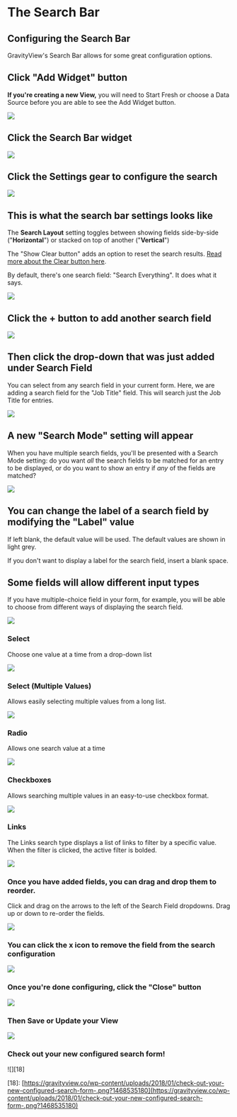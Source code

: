 # The Search Bar

## Configuring the Search Bar

GravityView's Search Bar allows for some great configuration options.

## Click "Add Widget" button

**If you're creating a new View,** you will need to Start Fresh or choose a Data Source before you are able to see the Add Widget button.

![](https://gravityview.co/wp-content/uploads/2018/01/click-add-widget--button.png?1468535169)

## Click the Search Bar widget

![](https://gravityview.co/wp-content/uploads/2018/01/click-the-search-bar-widget.png?1468535170)

## Click the Settings gear to configure the search

![](https://gravityview.co/wp-content/uploads/2018/01/click-the-settings-gear-to-configure-the-search.png?1468535170)

## This is what the search bar settings looks like

The **Search Layout** setting toggles between showing fields side-by-side \("**Horizontal**"\) or stacked on top of another \("**Vertical**"\)

The "Show Clear button" adds an option to reset the search results. [Read more about the Clear button here](http://docs.gravityview.co/article/178-using-the-search-bar-clear-button).

By default, there's one search field: "Search Everything". It does what it says.

![](https://gravityview.co/wp-content/uploads/2018/01/this-is-what-the-search-bar-settings-looks-like.png?1468535171)

## Click the + button to add another search field

![](https://gravityview.co/wp-content/uploads/2018/01/click-the-button-to-add-another-search-field.png?1468535172)

## Then click the drop-down that was just added under Search Field

You can select from any search field in your current form. Here, we are adding a search field for the "Job Title" field. This will search just the Job Title for entries.

![](https://gravityview.co/wp-content/uploads/2018/01/then-click-the-drop-down-that-was-just-added-under-search-field.png?1468535172)

## A new "Search Mode" setting will appear

When you have multiple search fields, you'll be presented with a Search Mode setting: do you want _all_ the search fields to be matched for an entry to be displayed, or do you want to show an entry if _any_ of the fields are matched?

![](https://gravityview.co/wp-content/uploads/2018/01/a-new-search-mode--setting-will-appear.png?1468535173)

## You can change the label of a search field by modifying the "Label" value

If left blank, the default value will be used. The default values are shown in light grey.

If you don't want to display a label for the search field, insert a blank space.

## Some fields will allow different input types

If you have multiple-choice field in your form, for example, you will be able to choose from different ways of displaying the search field.

![](https://gravityview.co/wp-content/uploads/2018/01/some-fields-will-allow-different-input-types.png?1468535174)

### Select

Choose one value at a time from a drop-down list

![](https://gravityview.co/wp-content/uploads/2018/01/select.png?1468535174)

### Select \(Multiple Values\)

Allows easily selecting multiple values from a long list.

![](https://gravityview.co/wp-content/uploads/2018/01/select-multiple-values-.png?1468535175)

### Radio

Allows one search value at a time

![](https://gravityview.co/wp-content/uploads/2018/01/radio.png?1468535176)

### Checkboxes

Allows searching multiple values in an easy-to-use checkbox format.

![](https://gravityview.co/wp-content/uploads/2018/01/checkboxes.png?1468535176)

### Links

The Links search type displays a list of links to filter by a specific value. When the filter is clicked, the active filter is bolded.

![](https://gravityview.co/wp-content/uploads/2018/01/links.png?1468535177)

### Once you have added fields, you can drag and drop them to reorder.

Click and drag on the arrows to the left of the Search Field dropdowns. Drag up or down to re-order the fields.

![](https://gravityview.co/wp-content/uploads/2018/01/once-you-have-added-fields-you-can-drag-and-drop-them-to-reorder.png?1468535177)

### You can click the x icon to remove the field from the search configuration

![](https://gravityview.co/wp-content/uploads/2018/01/you-can-click-the-x-icon-to-remove-the-field-from-the-search-configuration.png?1468535178)

### Once you're done configuring, click the "Close" button

![](https://gravityview.co/wp-content/uploads/2018/01/once-you-re-done-configuring-click-the--close--button.png?1468535179)

### Then Save or Update your View

![](https://gravityview.co/wp-content/uploads/2018/01/then-save-or-update-your-view.png?1468535180)

### Check out your new configured search form!

!\[\]\[18\]

\[18\]: [https://gravityview.co/wp-content/uploads/2018/01/check-out-your-new-configured-search-form-.png?1468535180](https://gravityview.co/wp-content/uploads/2018/01/check-out-your-new-configured-search-form-.png?1468535180)

